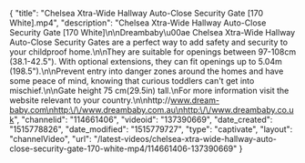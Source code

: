 {
    "title": "Chelsea Xtra-Wide Hallway Auto-Close Security Gate [170 White].mp4",
    "description": "Chelsea Xtra-Wide Hallway Auto-Close Security Gate [170 White]\n\nDreambaby\u00ae Chelsea Xtra-Wide Hallway Auto-Close Security Gates are a perfect way to add safety and security to your childproof home.\n\nThey are suitable for openings between 97-108cm (38.1-42.5\"). With optional extensions, they can fit openings up to 5.04m (198.5\").\n\nPrevent entry into danger zones around the homes and have some peace of mind, knowing that curious toddlers can't get into mischief.\n\nGate height 75 cm(29.5in) tall.\nFor more information visit the website relevant to your country.\n\nhttp:\/\/www.dream-baby.com\nhttp:\/\/www.dreambaby.com.au\nhttp:\/\/www.dreambaby.co.uk",
    "channelid": "114661406",
    "videoid": "137390669",
    "date_created": "1515778826",
    "date_modified": "1515779727",
    "type": "captivate",
    "layout": "channelVideo",
    "url": "\/latest-videos\/chelsea-xtra-wide-hallway-auto-close-security-gate-170-white-mp4\/114661406-137390669"
}